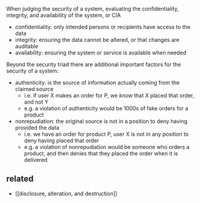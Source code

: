 When judging the security of a system, evaluating the confidentiality, integrity, and availability of the system, or CIA

- confidentiality: only intended persons or recipients have access to the data
- integrity: ensuring the data cannot be altered, or that changes are auditable
- availability: ensuring the system or service is available when needed

Beyond the security triad there are additional important factors for the security of a system:

- authenticity: is the source of information actually coming from the claimed source
    - i.e. if user X makes an order for P, we _know_ that X placed that order, and not Y
    * e.g. a violation of authenticity would be 1000s of fake orders for a product
- nonrepudiation: the original source is not in a position to deny having provided the data
    - i.e. we have an order for product P, user X is not in any position to deny having placed that order
    * e.g. a violation of nonrepudiation would be someone who orders a product, and then denies that they placed the order when it is delivered


## related

- [[disclosure, alteration, and destruction]]

